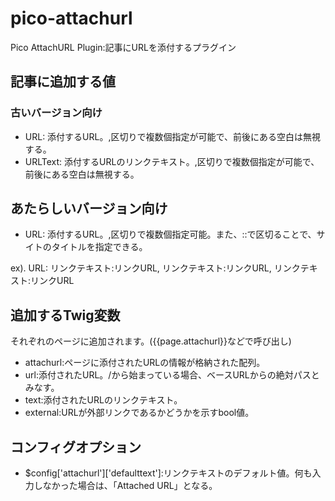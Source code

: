 # pico-attachurl
Pico AttachURL Plugin:記事にURLを添付するプラグイン

## 記事に追加する値

### 古いバージョン向け
 * URL: 添付するURL。,区切りで複数個指定が可能で、前後にある空白は無視する。
 * URLText: 添付するURLのリンクテキスト。,区切りで複数個指定が可能で、前後にある空白は無視する。

## あたらしいバージョン向け
 * URL: 添付するURL。,区切りで複数個指定可能。また、::で区切ることで、サイトのタイトルを指定できる。

ex).
    URL: リンクテキスト:リンクURL, リンクテキスト:リンクURL, リンクテキスト:リンクURL

##  追加するTwig変数
それぞれのページに追加されます。({{page.attachurl}}などで呼び出し)
 * attachurl:ページに添付されたURLの情報が格納された配列。
  * url:添付されたURL。/から始まっている場合、ベースURLからの絶対パスとみなす。
  * text:添付されたURLのリンクテキスト。
  * external:URLが外部リンクであるかどうかを示すbool値。

##  コンフィグオプション
 * $config['attachurl']['defaulttext']:リンクテキストのデフォルト値。何も入力しなかった場合は、「Attached URL」となる。
